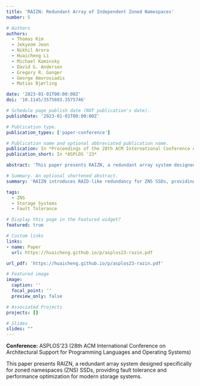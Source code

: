 ```yaml
---
title: 'RAIZN: Redundant Array of Independent Zoned Namespaces'
number: 5

# Authors
authors:
  - Thomas Kim
  - Jekyeom Jeon
  - Nikhil Arora
  - Huaicheng Li
  - Michael Kaminsky
  - David G. Andersen
  - Gregory R. Ganger
  - George Amvrosiadis
  - Matias Bjørling

date: '2023-01-01T00:00:00Z'
doi: '10.1145/3575693.3575746'

# Schedule page publish date (NOT publication's date).
publishDate: '2023-01-01T00:00:00Z'

# Publication type.
publication_types: ['paper-conference']

# Publication name and optional abbreviated publication name.
publication: In *Proceedings of the 28th ACM International Conference on Architectural Support for Programming Languages and Operating Systems (ASPLOS)*
publication_short: In *ASPLOS '23*

abstract: 'This paper presents RAIZN, a redundant array system designed specifically for zoned namespaces (ZNS) SSDs, providing fault tolerance and performance optimization for modern storage systems.'

# Summary. An optional shortened abstract.
summary: 'RAIZN introduces RAID-like redundancy for ZNS SSDs, providing fault tolerance while maintaining performance.'

tags:
  - ZNS
  - Storage Systems
  - Fault Tolerance

# Display this page in the Featured widget?
featured: true

# Custom links
links:
- name: Paper
  url: https://huaicheng.github.io/p/asplos23-razin.pdf

url_pdf: 'https://huaicheng.github.io/p/asplos23-razin.pdf'

# Featured image
image:
  caption: ''
  focal_point: ''
  preview_only: false

# Associated Projects
projects: []

# Slides
slides: ""
---
```


**Conference:** ASPLOS'23 (28th ACM International Conference on Architectural Support for Programming Languages and Operating Systems)

This paper presents RAIZN, a redundant array system designed specifically for zoned namespaces (ZNS) SSDs, providing fault tolerance and performance optimization for modern storage systems. 